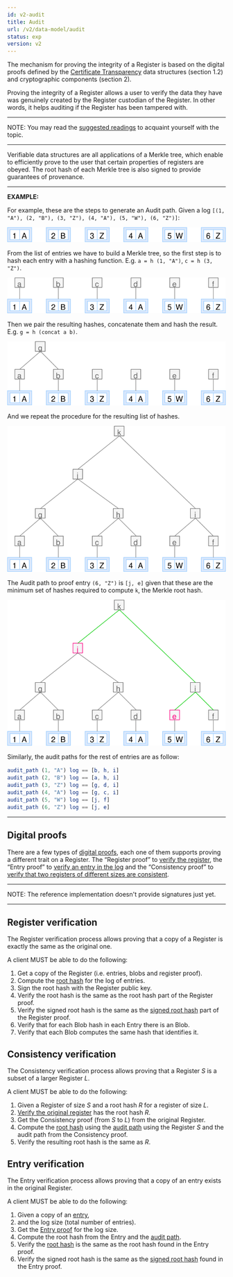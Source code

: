 ```yaml
---
id: v2-audit
title: Audit
url: /v2/data-model/audit
status: exp
version: v2
---
```


The mechanism for proving the integrity of a Register is based on the digital
proofs defined by the [Certificate Transparency](@rfc6962) data structures
(section 1.2) and cryptographic components (section 2).

Proving the integrity of a Register allows a user to verify the data they have
was genuinely created by the Register custodian of the Register. In other
words, it helps auditing if the Register has been tampered with.

***
NOTE: You may read the [suggested readings](/introduction#suggested-readings)
to acquaint yourself with the topic.
***

Verifiable data structures are all applications of a Merkle tree, which enable
to efficiently prove to the user that certain properties of registers are
obeyed. The root hash of each Merkle tree is also signed to provide guarantees
of provenance.

***
**EXAMPLE:**

For example, these are the steps to generate an Audit path.
Given a log `[(1, "A"), (2, "B"), (3, "Z"), (4, "A"), (5, "W"), (6, "Z")]`:

![](entry-proof-1.svg)

From the list of entries we have to build a Merkle tree, so the first step is
to hash each entry with a hashing function. E.g. `a = h (1, "A")`, `c = h (3, "Z")`.

![](entry-proof-2.svg)

Then we pair the resulting hashes, concatenate them and hash the result. E.g.
`g = h (concat a b)`.

![](entry-proof-3.svg)

And we repeat the procedure for the resulting list of hashes.

![](entry-proof-4.svg)

The Audit path to proof entry `(6, "Z")` is `[j, e]` given that these are the
minimum set of hashes required to compute `k`, the Merkle root hash.

![](entry-proof-5.svg)

Similarly, the audit paths for the rest of entries are as follow:

```elm
audit_path (1, "A") log == [b, h, i]
audit_path (2, "B") log == [a, h, i]
audit_path (3, "Z") log == [g, d, i]
audit_path (4, "A") log == [g, c, i]
audit_path (5, "W") log == [j, f]
audit_path (6, "Z") log == [j, e]
```

***


## Digital proofs

There are a few types of [digital proofs](/glossary/digital-proof), each one
of them supports proving a different trait on a Register. The “Register proof”
to [verify the register](#register-verification), the “Entry proof” to [verify
an entry in the log](#entry-verification) and the “Consistency proof” to [verify
that two registers of different sizes are consistent](#consistency-verification).


***
NOTE: The reference implementation doesn't provide signatures just yet.
***

## Register verification

The Register verification process allows proving that a copy of a Register is
exactly the same as the original one.

A client MUST be able to do the following:

1. Get a copy of the Register (i.e. entries, blobs and register proof).
2. Compute the [root hash](/glossary/digital-proof#root-hash) for the log of entries.
3. Sign the root hash with the Register public key.
4. Verify the root hash is the same as the root hash part of the Register
   proof.
5. Verify the signed root hash is the same as the [signed root
   hash](#signed-tree-head) part of the Register proof.
6. Verify that for each Blob hash in each Entry there is an Blob.
7. Verify that each Blob computes the same hash that identifies it.


## Consistency verification

The Consistency verification process allows proving that a Register _S_ is a
subset of a larger Register _L_.

A client MUST be able to do the following:

1. Given a Register of size _S_ and a root hash _R_ for a register of size _L_.
2. [Verify the original register](#register-verification) has the root hash _R_.
3. Get the Consistency proof (from _S_ to _L_) from the original Register.
4. Compute the [root hash](/glossary/digital-proof#root-hash) using the [audit path](/glossary/digital-proof#audit-path)
   using the Register _S_ and the audit path from the Consistency proof.
5. Verify the resulting root hash is the same as _R_.


## Entry verification

The Entry verification process allows proving that a copy of an entry exists in
the original Register.

A client MUST be able to do the following:

1. Given a copy of an [entry](/glossary/entry),
2. and the log size (total number of entries).
3. Get the [Entry proof](/glossary/digital-proof#entry-proof) for the log size.
4. Compute the root hash from the Entry and the [audit path](/glossary/digital-proof#audit-path).
5. Verify the [root hash](/glossary/digital-proof#root-hash) is the same as the root hash found in the Entry proof.
6. Verify the signed root hash is the same as the [signed root
   hash](/glossary/digital-proof#signed-tree-head) found in the Entry proof.
